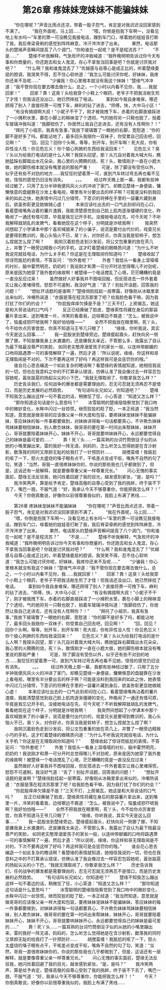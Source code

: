 # 　　第26章 疼妹妹宠妹妹不能骗妹妹
　　“你在哪呢？”声音比雨点还凉，带着一股子怨气，肯定是对我迟迟没回家感到不满了。
　　“我在外面呢，马上回……”
　　“喂，你倒是抱我下车啊～，没看见地上有水吗～”车里的萧一可没瞧见我接电话，蹭到车门口，嗲着她的娃娃音打断了我，我后脊梁骨刷的感觉到阵阵麻意，冷汗涔涔渗了出来。
　　果然，电话那头的楚缘声音瞬间提高了八个调门，“你和谁在一起呢？是不是程流苏？”
　　“不是……”
　　楚缘不听我解释，气急败坏的冲我喊道：“我昨晚明明告诉过你今天有事和你商量的，你还跑去和女人鬼混，存心不拿我当回事是吧？你就是讨厌我对吧？”
　　“什么啊？我和谁鬼混去了？”优越感与自尊心是成正比的，听着楚缘委屈的腔调，我哭笑不得，忍不住心软哄道：“我怎么可能讨厌你呢，好妹妹，我疼你还来不及呢……”
　　“少骗我！你心里根本就没有我这个妹妹！”楚缘气冲冲道：“我不管你现在要去哪去做什么，总之，一个小时以内看不见你，我……我就回家！”
　　回家？靠！这臭丫头给我穿个小鞋上个眼药，老爷子不把我活剐生煎了才怪！但我话还没出口，她已然摔挂了电话。
　　事到如今我自身难保，哪还顾得了别人？直接将萧一可拽下车，麻利的钻了进去，“师傅，快，大中马小区！”
　　“有没有搞错啊大叔！”小妮子不干了，刚才被我拽下车，赤着的右脚直接踩进了一小摊积水里，裹在小脚上的棉袜湿了个透彻，气的她将另一只鞋也脱了，拍着车玻璃冲我叫道：“我脚扭伤了，你居然让我自己走进去，还有没有人性啊你？！”
　　“拜托了小祖宗，我真有急事，”我放下玻璃瞥了一眼她的右脚，宽慰道：“你的脚不是好多了吗，都能沾地了，最多回头我赔你一双袜子，你受累自己回去吧，回见啊！”
　　“回，回见？回你个头啊，等等，别开车，别开车啊！死大叔，你有异性没人性！你见色忘义！你个狼心狗肺的东西给我滚回来！”
　　见色忘义？臭丫头以为给我打电话的是什么人啊？我探头回望，那丫头兀自对着我大喊大叫，瞧她猛跺右脚踏出水花朵朵，我心里的火腾腾的烧，死丫头，敢情刚才一直在小题大做，她的脚伤根本就没有嘴里说的那般严重！
　　可是，除了脚没有受伤以外，似乎还有些不对劲的地方……我怔怔的望着萧一可，直到汽车转过弯去再也看不见她，怪怪的感觉仍旧没有消失。
　　。。。
　　经过昨天晚上那一幕，我都有些神经过敏了，只用了五分半钟我便风风火火的冲进了家门，却瞧见楚缘一身便装，慵懒惬意的盘腿靠在沙发上看电视，哪里有半分要出去的样子啊？可能是没料到我回来的如此之快，她表情中闪过几分错愕，下意识的将捧在手里的一袋薯片藏到身后，欲盖弥彰更显她做贼心虚！
　　本来应该吐出去的一口气此刻却闷在心口，看着楚缘嘴角沾着的薯片渣屑，我能清楚感觉到自己脸上肌肉逐渐僵硬的变化，昨晚闹了一通还有情可原，毕竟是我忘记开手机，没接她电话在先，可今天呢？不听我解释就胡乱的发脾气，看看她现在这个样子，分明就是诈唬我啊！
　　我突然间想起了小学课本中那个喜欢喊狼来了的小骗子，说谎是要付出代价的，戏耍兄长是要得到教训的，我心头恼火不已，臭丫头，对你好点，你真当我是软柿子，想怎么捏就怎么捏了啊？
　　我阴沉着脸色走到沙发前，将公文包重重的放在茶几上，并瞥了一眼旁边精致小巧的手机，这才盯着楚缘的眼睛质问道：“为什么不听我说完就挂电话，为什么关手机？你这是在无理取闹你知道吗？”
　　楚缘收起了惊讶而尴尬的表情，不答反问： “你外套呢？”
　　外套？我低头一看身上湿塌塌的衬衫，脑中霍然明亮，奶奶的！我说刚才和萧一可分开时总觉得哪儿不对劲呢，原来是因为她穿了我外套的缘故啊！被楚缘一个电话搅乱了心境，茫茫糟糟的竟是一直没反应过来！
　　虽然做好人好事我并不图啥回报，但反搭进去一件外套着实让我心里堵得慌，怒怨不可遏制，我没好气道：“丢了！别扯开话题，回答我的问题！”
　　“想扯开话题的是谁啊？”楚缘俏脸挂起一层寒霜，好像刚从冰箱里拿出来似的，冷嘲热讽道：“衣服是落在程流苏那里了吧？给我脸色看干嘛，因为我打扰了你们的约会？”
　　“你屁股痒痒欠揍是不是？”三天不打，上房揭瓦，她这是和大哥说话的口气吗？
　　反正已经撕破了脸皮，楚缘索性将藏在身后的那袋薯片拿出来，送到嘴里一片，冷笑的看着我，边咀嚼边不屑道：“怎么，被我说中了，恼羞成怒吓唬我啊？我好怕怕哦——”
　　全然不把我放在眼里啊，死丫头，今不给你点厉害尝尝，你真不知道马王爷几只眼了！
　　“缘缘，你听我说，其实今天是这么回事……”
　　我一屁股坐到楚缘旁边，楚缘蹙起眉头，赶快向另一侧挪了挪，不知是嫌我身上水漉漉的，还是嫌我太亲近，不管那么多，我露出了自认为最下贱最没尊严的笑脸， 如同老实憨厚溺爱孩子的家长一般，以连哄带献媚的口吻将路遇萧一可的事情解释了一遍，然后才道：“所以说呢，缘缘，你这样和哥无理取闹是不对的，下次不要再这样了好吗？再这样我可是会惩罚你的哦。”
　　谁会花心思去编造一个如此复杂的瞎话啊？看楚缘的表情就知道，她相信我说的一切，但也在我意料之中的不打算承认错误，仿佛认准了我会像过去一样容忍包容她呢，嚣张跋扈的扬起尖尖的小下巴，“我就无理取闹了，你敢拿我怎么样？”
　　历史告诉我们，任何战争的爆发都是需要理由的，忍无可忍就无须再忍不是借口，而是历史发展的必然趋势。
　　“有句话叫长兄如父，你知道吧？”
　　楚缘不知我怎么蹦出这样一句不着边的话，稍微怔了怔，小心答道：“知道又怎么样？”
　　“那你知道这句话是什么意思吗？”
　　冰雪聪明的楚缘隐隐察觉到了我口吻中的微妙变化，水眸中闪过一丝惊慌，继而狡狯的眨了眨，一本正经道：“我当然知道，意思就是做哥哥的应该像父亲一样大度和包容，要疼妹妹宠妹妹不能骗妹妹，答应妹妹的每一件事都要做到，对妹妹讲得每一句话都要真心，不许欺负妹妹骂妹妹要相信妹妹，别人欺负妹妹，做哥哥的要在第一时间出来帮妹妹，妹妹开心，哥哥就要陪着妹妹开心，妹妹不开心，哥哥就要哄妹妹开心，永远都要觉得自己的妹妹是最可爱的……”
　　靠！死丫头……一篇耳熟的台词竹筒倒豆子似的从她的小嘴里蹦出来，雷的我好一阵无语，妈妈的，怎么听怎么觉得她是在含沙射影，数落我的同时又厚颜无耻的给我打了一针预防针……
　　胡搅蛮缠！我尴尬的咳了一下，怒火太盛烧的嗓子眼有点干，干咳差点变成干呕，嘴角不自然的勾了勾，笑道：“当然，哥我一直很疼妹妹你的，你说的那些我也几乎都做到了，但是，这话还有一层解释，就是要像尊重父亲一样尊重兄长。”
　　问心无愧的事实面前，楚缘无法反驳我，她闪烁着回避了我的目光，越发感到紧张，“是，是吗？”
　　我冷笑两声，算是给予肯定，楚缘高傲的自尊心受到了我的挑衅，终于装不下去了，嘴巴一翘，不服气道：“好，我承认今天不够尊重你，你能把我怎么样？！”
　　今天？你倒真敢说，好像你以前很尊重我似的，我脸上布满了黑线……

　　第26章 疼妹妹宠妹妹不能骗妹妹
　　“你在哪呢？”声音比雨点还凉，带着一股子怨气，肯定是对我迟迟没回家感到不满了。
　　“我在外面呢，马上回……”
　　“喂，你倒是抱我下车啊～，没看见地上有水吗～”车里的萧一可没瞧见我接电话，蹭到车门口，嗲着她的娃娃音打断了我，我后脊梁骨刷的感觉到阵阵麻意，冷汗涔涔渗了出来。
　　果然，电话那头的楚缘声音瞬间提高了八个调门，“你和谁在一起呢？是不是程流苏？”
　　“不是……”
　　楚缘不听我解释，气急败坏的冲我喊道：“我昨晚明明告诉过你今天有事和你商量的，你还跑去和女人鬼混，存心不拿我当回事是吧？你就是讨厌我对吧？”
　　“什么啊？我和谁鬼混去了？”优越感与自尊心是成正比的，听着楚缘委屈的腔调，我哭笑不得，忍不住心软哄道：“我怎么可能讨厌你呢，好妹妹，我疼你还来不及呢……”
　　“少骗我！你心里根本就没有我这个妹妹！”楚缘气冲冲道：“我不管你现在要去哪去做什么，总之，一个小时以内看不见你，我……我就回家！”
　　回家？靠！这臭丫头给我穿个小鞋上个眼药，老爷子不把我活剐生煎了才怪！但我话还没出口，她已然摔挂了电话。
　　事到如今我自身难保，哪还顾得了别人？直接将萧一可拽下车，麻利的钻了进去，“师傅，快，大中马小区！”
　　“有没有搞错啊大叔！”小妮子不干了，刚才被我拽下车，赤着的右脚直接踩进了一小摊积水里，裹在小脚上的棉袜湿了个透彻，气的她将另一只鞋也脱了，拍着车玻璃冲我叫道：“我脚扭伤了，你居然让我自己走进去，还有没有人性啊你？！”
　　“拜托了小祖宗，我真有急事，”我放下玻璃瞥了一眼她的右脚，宽慰道：“你的脚不是好多了吗，都能沾地了，最多回头我赔你一双袜子，你受累自己回去吧，回见啊！”
　　“回，回见？回你个头啊，等等，别开车，别开车啊！死大叔，你有异性没人性！你见色忘义！你个狼心狗肺的东西给我滚回来！”
　　见色忘义？臭丫头以为给我打电话的是什么人啊？我探头回望，那丫头兀自对着我大喊大叫，瞧她猛跺右脚踏出水花朵朵，我心里的火腾腾的烧，死丫头，敢情刚才一直在小题大做，她的脚伤根本就没有嘴里说的那般严重！
　　可是，除了脚没有受伤以外，似乎还有些不对劲的地方……我怔怔的望着萧一可，直到汽车转过弯去再也看不见她，怪怪的感觉仍旧没有消失。
　　。。。
　　经过昨天晚上那一幕，我都有些神经过敏了，只用了五分半钟我便风风火火的冲进了家门，却瞧见楚缘一身便装，慵懒惬意的盘腿靠在沙发上看电视，哪里有半分要出去的样子啊？可能是没料到我回来的如此之快，她表情中闪过几分错愕，下意识的将捧在手里的一袋薯片藏到身后，欲盖弥彰更显她做贼心虚！
　　本来应该吐出去的一口气此刻却闷在心口，看着楚缘嘴角沾着的薯片渣屑，我能清楚感觉到自己脸上肌肉逐渐僵硬的变化，昨晚闹了一通还有情可原，毕竟是我忘记开手机，没接她电话在先，可今天呢？不听我解释就胡乱的发脾气，看看她现在这个样子，分明就是诈唬我啊！
　　我突然间想起了小学课本中那个喜欢喊狼来了的小骗子，说谎是要付出代价的，戏耍兄长是要得到教训的，我心头恼火不已，臭丫头，对你好点，你真当我是软柿子，想怎么捏就怎么捏了啊？
　　我阴沉着脸色走到沙发前，将公文包重重的放在茶几上，并瞥了一眼旁边精致小巧的手机，这才盯着楚缘的眼睛质问道：“为什么不听我说完就挂电话，为什么关手机？你这是在无理取闹你知道吗？”
　　楚缘收起了惊讶而尴尬的表情，不答反问： “你外套呢？”
　　外套？我低头一看身上湿塌塌的衬衫，脑中霍然明亮，奶奶的！我说刚才和萧一可分开时总觉得哪儿不对劲呢，原来是因为她穿了我外套的缘故啊！被楚缘一个电话搅乱了心境，茫茫糟糟的竟是一直没反应过来！
　　虽然做好人好事我并不图啥回报，但反搭进去一件外套着实让我心里堵得慌，怒怨不可遏制，我没好气道：“丢了！别扯开话题，回答我的问题！”
　　“想扯开话题的是谁啊？”楚缘俏脸挂起一层寒霜，好像刚从冰箱里拿出来似的，冷嘲热讽道：“衣服是落在程流苏那里了吧？给我脸色看干嘛，因为我打扰了你们的约会？”
　　“你屁股痒痒欠揍是不是？”三天不打，上房揭瓦，她这是和大哥说话的口气吗？
　　反正已经撕破了脸皮，楚缘索性将藏在身后的那袋薯片拿出来，送到嘴里一片，冷笑的看着我，边咀嚼边不屑道：“怎么，被我说中了，恼羞成怒吓唬我啊？我好怕怕哦——”
　　全然不把我放在眼里啊，死丫头，今不给你点厉害尝尝，你真不知道马王爷几只眼了！
　　“缘缘，你听我说，其实今天是这么回事……”
　　我一屁股坐到楚缘旁边，楚缘蹙起眉头，赶快向另一侧挪了挪，不知是嫌我身上水漉漉的，还是嫌我太亲近，不管那么多，我露出了自认为最下贱最没尊严的笑脸， 如同老实憨厚溺爱孩子的家长一般，以连哄带献媚的口吻将路遇萧一可的事情解释了一遍，然后才道：“所以说呢，缘缘，你这样和哥无理取闹是不对的，下次不要再这样了好吗？再这样我可是会惩罚你的哦。”
　　谁会花心思去编造一个如此复杂的瞎话啊？看楚缘的表情就知道，她相信我说的一切，但也在我意料之中的不打算承认错误，仿佛认准了我会像过去一样容忍包容她呢，嚣张跋扈的扬起尖尖的小下巴，“我就无理取闹了，你敢拿我怎么样？”
　　历史告诉我们，任何战争的爆发都是需要理由的，忍无可忍就无须再忍不是借口，而是历史发展的必然趋势。
　　“有句话叫长兄如父，你知道吧？”
　　楚缘不知我怎么蹦出这样一句不着边的话，稍微怔了怔，小心答道：“知道又怎么样？”
　　“那你知道这句话是什么意思吗？”
　　冰雪聪明的楚缘隐隐察觉到了我口吻中的微妙变化，水眸中闪过一丝惊慌，继而狡狯的眨了眨，一本正经道：“我当然知道，意思就是做哥哥的应该像父亲一样大度和包容，要疼妹妹宠妹妹不能骗妹妹，答应妹妹的每一件事都要做到，对妹妹讲得每一句话都要真心，不许欺负妹妹骂妹妹要相信妹妹，别人欺负妹妹，做哥哥的要在第一时间出来帮妹妹，妹妹开心，哥哥就要陪着妹妹开心，妹妹不开心，哥哥就要哄妹妹开心，永远都要觉得自己的妹妹是最可爱的……”
　　靠！死丫头……一篇耳熟的台词竹筒倒豆子似的从她的小嘴里蹦出来，雷的我好一阵无语，妈妈的，怎么听怎么觉得她是在含沙射影，数落我的同时又厚颜无耻的给我打了一针预防针……
　　胡搅蛮缠！我尴尬的咳了一下，怒火太盛烧的嗓子眼有点干，干咳差点变成干呕，嘴角不自然的勾了勾，笑道：“当然，哥我一直很疼妹妹你的，你说的那些我也几乎都做到了，但是，这话还有一层解释，就是要像尊重父亲一样尊重兄长。”
　　问心无愧的事实面前，楚缘无法反驳我，她闪烁着回避了我的目光，越发感到紧张，“是，是吗？”
　　我冷笑两声，算是给予肯定，楚缘高傲的自尊心受到了我的挑衅，终于装不下去了，嘴巴一翘，不服气道：“好，我承认今天不够尊重你，你能把我怎么样？！”
　　今天？你倒真敢说，好像你以前很尊重我似的，我脸上布满了黑线……
